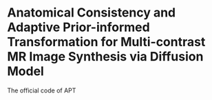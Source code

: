 # Anatomical Consistency and Adaptive Prior-informed Transformation for Multi-contrast MR Image Synthesis via Diffusion Model
The official code of APT
